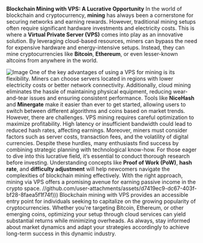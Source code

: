**Blockchain Mining with VPS: A Lucrative Opportunity**
In the world of blockchain and cryptocurrency, **mining** has always been a cornerstone for securing networks and earning rewards. However, traditional mining setups often require significant hardware investments and electricity costs. This is where a **Virtual Private Server (VPS)** comes into play as an innovative solution. By leveraging cloud-based resources, miners can bypass the need for expensive hardware and energy-intensive setups. Instead, they can mine cryptocurrencies like **Bitcoin**, **Ethereum**, or even lesser-known altcoins from anywhere in the world.

![Image](https://github.com/user-attachments/assets/d7419ec9-dc67-403f-bf28-8faea5f1f74f)
One of the key advantages of using a VPS for mining is its flexibility. Miners can choose servers located in regions with lower electricity costs or better network connectivity. Additionally, cloud mining eliminates the hassle of maintaining physical equipment, reducing wear-and-tear issues and ensuring consistent performance. Tools like **NiceHash** and **Minergate** make it easier than ever to get started, allowing users to switch between different algorithms and coins based on market trends.
However, there are challenges. VPS mining requires careful optimization to maximize profitability. High latency or insufficient bandwidth could lead to reduced hash rates, affecting earnings. Moreover, miners must consider factors such as server costs, transaction fees, and the volatility of digital currencies. Despite these hurdles, many enthusiasts find success by combining strategic planning with technological know-how.
For those eager to dive into this lucrative field, it’s essential to conduct thorough research before investing. Understanding concepts like **Proof of Work (PoW)**, **hash rate**, and **difficulty adjustment** will help newcomers navigate the complexities of blockchain mining effectively. With the right approach, mining via VPS offers a promising avenue for earning passive income in the crypto space.
 //github.com/user-attachments/assets/d7419ec9-dc67-403f-bf28-8faea5f1f74f)))
 Blockchain mining with VPS provides an accessible entry point for individuals seeking to capitalize on the growing popularity of cryptocurrencies. Whether you're targeting Bitcoin, Ethereum, or other emerging coins, optimizing your setup through cloud services can yield substantial returns while minimizing overheads. As always, stay informed about market dynamics and adapt your strategies accordingly to achieve long-term success in this dynamic industry.
